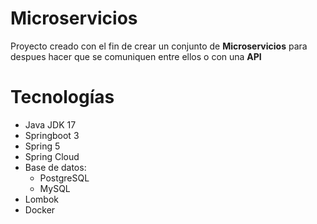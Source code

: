# Microservicios

Proyecto creado con el fin de crear un conjunto de **Microservicios** para despues hacer que se comuniquen entre ellos o con una **API**

# Tecnologías

- Java JDK 17
- Springboot 3
- Spring 5
- Spring Cloud
- Base de datos:
  - PostgreSQL
  - MySQL
- Lombok
- Docker
